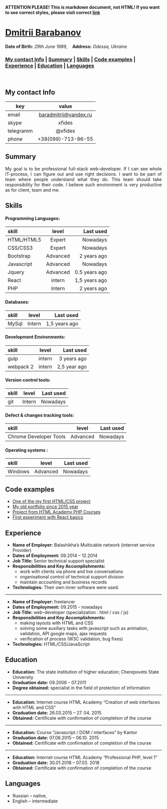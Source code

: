 __ATTENTION PLEASE! This is markdown document, not HTML!
If you want to see correct styles, please visit correct [link](https://github.com/xfides/rsschool-cv/blob/master/cv.md)__

<!-- ~~~~~~~~~~~~~~~~~~~~~~~~~~~~~~~~~~~~~~~~~~~~~~~~~~~ -->
<!-- PHIO + link to github profile -->
# [Dmitrii Barabanov](https://github.com/xfides) 


<!-- ~~~~~~~~~~~~~~~~~~~~~~~~~~~~~~~~~~~~~~~~~~~~~~~~~~~ -->
<!-- birth + Address -->
__Date of Birth:__ _29th June 1989_, &nbsp;&nbsp; __Address:__ _Odessa, Ukraine_


<!-- ~~~~~~~~~~~~~~~~~~~~~~~~~~~~~~~~~~~~~~~~~~~~~~~~~~~ -->
<!-- helper main menu (linking sections for navigation) -->
### [My contact Info](#My-contact-Info) | [Summary](#Summary) | [Skills](#Skills) | [Code examples](#Code-examples) | [Experience](#Experience) | [Education](#Education) | [Languages](#Languages)

<br/>

<!-- ~~~~~~~~~~~~~~~~~~~~~~~~~~~~~~~~~~~~~~~~~~~~~~~~~~~ -->
<!-- section / My contact Info / -->
## My contact Info 

key | value
------------ | :---: 
email | baradmitrij@yandex.ru
skype  | xfides
telegramm  | \@xfides
phone  | +38(099)-713-96-55


<!-- ~~~~~~~~~~~~~~~~~~~~~~~~~~~~~~~~~~~~~~~~~~~~~~~~~~~ -->
<!-- section  / Summary / -->
## Summary

<p align="justify"> 
My goal is to be professional full-stack web-developer. If I can see whole IT-process, I can figure out and   use right decisions. I want to be part of team where people understand what they do. This team should take responsibility for their code. I believe such environment is very productive as for client, team and me. 
</p>
 
<!-- ~~~~~~~~~~~~~~~~~~~~~~~~~~~~~~~~~~~~~~~~~~~~~~~~~~~ --> 
<!-- section  / Skills / --> 
## Skills
 
#### Programming Languages:	
skill | level | Last used
:--------| :---: | --------:
HTML/HTML5 |	Expert |	Nowadays
CSS/CSS3 |	Expert |	Nowadays
Bootstrap	| Advanced |	2 years ago	
Javascript |	Advanced |	Nowadays
Jquery |	Advanced	| 0.5 years ago
React |	intern |	1,5 years ago
PHP	| Intern |	2 years ago
 	
#### Databases:	
skill | level | Last used
:--------| :---: | --------:
MySql	| Intern | 1,5 years ago
 	 			
#### Development Environments:
skill | level | Last used
:--------| :---: | --------:
gulp |	intern |	3 years ago
webpack  2 |	intern |	2,5 year ago
 			
#### Version control tools:
skill | level | Last used
:--------| :---: | --------:	
git	| Intern	|  Nowadays
 			
#### Defect & changes tracking tools:
skill | level | Last used
:--------| :---: | --------:	
Chrome Developer Tools	| Advanced |	Nowadays
 			
#### Operating systems :	
skill | level | Last used
:--------| :---: | --------:
Windows	| Advanced |	Nowadays
 			
 			
<!-- ~~~~~~~~~~~~~~~~~~~~~~~~~~~~~~~~~~~~~~~~~~~~~~~~~~~ --> 
<!-- section  / Code examples / --> 
## Code examples
 
* [One of the my first  HTML/CSS project](https://cubeton.com.ua/cubeton/)
* [My old portfolio since 2015 year](http://xfides.github.io/)
* [Project from HTML Academy PHP Courses](https://github.com/xfides/83701-yeticave-1)  
* [First experiment with React basics](https://codepen.io/xfides/pen/mZZOXQ) 
 
 
 
<!-- ~~~~~~~~~~~~~~~~~~~~~~~~~~~~~~~~~~~~~~~~~~~~~~~~~~~ --> 
<!-- section  / Experience / -->  
## Experience
 
 
* __Name of Employer:__ Balashikha’s  Multicable network (internet service  Provider)
* __Dates of Employment:__ 09.2014 – 12.2014
* __Job Title:__ Senior technical support specialist
* __Responsibilities and Key Accomplishments:__
  - work with clients via phone and live conversations 
  - organisational control of technical support division 
  - maintain accounting and business records
* __Technologies:__  Their own inner software were used.

---

* __Name of Employer:__ freelancer 
* __Dates of Employment:__  09.2015 - nowadays
* __Job Title:__ web-developer (specialization : html / css / js)
* __Responsibilities and Key Accomplishments:__
  * making layouts with HTML and CSS 
  * solving some auxiliary tasks with javascript such as animation, validation, API google maps, ajax requests  
  * verification of process (W3C validation, bug fixes)
* __Technologies:__  HTML/CSS/JavaScript
 
 
<!-- ~~~~~~~~~~~~~~~~~~~~~~~~~~~~~~~~~~~~~~~~~~~~~~~~~~~ --> 
<!-- section  / Education / --> 
## Education


* __Education:__	The state institution of higher education; Cherepovets State University
* __Graduation date:__	 09.2006 – 07.2011
* __Degree obtained:__	specialist in the field of protection of information

---

* __Education:__	Internet course HTML Academy “Creation of web interfaces with HTML and CSS”
* __Graduation date:__	 26.03.2015 – 27. 04. 2015
* __Obtained:__	Certificate with confirmation of completion of the course

---

* __Education:__ 	Course “Javascript / DOM / interfaces” by Kantor
* __Graduation date:__	 07.08.2015 – 06.10. 2015
* __Obtained:__	Certificate with confirmation of completion of the course

---

* __Education:__ 	Internet course HTML Academy “Professional PHP, level 1”
* __Graduation date:__	 30.01.2018 – 07.03. 2018
* __Obtained:__	Certificate with confirmation of completion of the course
 
 
<!-- ~~~~~~~~~~~~~~~~~~~~~~~~~~~~~~~~~~~~~~~~~~~~~~~~~~~ -->
<!-- section  / Languages / -->  
## Languages
* Russian – native,
* English – intermediate 
